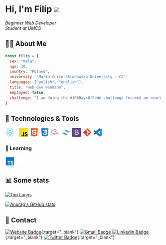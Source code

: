 # Hi, I'm Filip <img src="https://media.giphy.com/media/hvRJCLFzcasrR4ia7z/giphy.gif" width="25px"> 

<em>Beginner Web Developer</br>Student at UMCS</em>

 ## 👨‍💻 About Me
 
```javascript
const filip = {
  sex: "male",
  age: 20,
  country: "Poland",
  university: "Maria Curie-Sklodowska University - CS",
  languages: ["polish", "english"],
  title: "web dev wannabe",
  employed: false,
  challenge: "I am doing the #100DaysOfCode challenge focused on react and algorithms"
}
```
## 🔧 Technologies & Tools

<img src="https://github.com/fkozlicki/fkozlicki/blob/main/react.svg" width="30" style="margin-right: 10px;" /> <img src="https://github.com/fkozlicki/fkozlicki/blob/main/js.svg" width="30"/> <img src="https://github.com/fkozlicki/fkozlicki/blob/main/html.svg" width="30" /> <img src="https://github.com/fkozlicki/fkozlicki/blob/main/css.svg" width="30" /> <img src="https://github.com/fkozlicki/fkozlicki/blob/main/sass.svg" width="30" /> <img src="https://github.com/fkozlicki/fkozlicki/blob/main/tw.svg" width="30"/> <img src="https://github.com/fkozlicki/fkozlicki/blob/main/bs.svg" width="30"/> <img src="https://github.com/fkozlicki/fkozlicki/blob/main/git.svg" width="30"/> <img src="https://github.com/fkozlicki/fkozlicki/blob/main/vscode.svg" width="30"/>

### 📒 Learning
<img src="https://github.com/fkozlicki/fkozlicki/blob/main/ts.svg" width="30" /> <img src="https://github.com/fkozlicki/fkozlicki/blob/main/next.svg" width="30" />

## 📊 Some stats

[![Top Langs](https://github-readme-stats.vercel.app/api/top-langs/?username=fkozlicki&layout=compact&theme=tokyonight)](https://github.com/fkozlicki/github-readme-stats)

[![Anurag's GitHub stats](https://github-readme-stats.vercel.app/api?username=fkozlicki&theme=tokyonight)](https://github.com/fkozlicki/github-readme-stats)

## 📝 Contact

[![Website Badge](https://img.shields.io/static/v1?label=&labelColor=ffffff&message=kozlicki&color=%23000000&style=flat&logo=google-chrome&logoColor=%23000000)](https://kozlicki.com){:target="_blank"}
[![Gmail Badge](https://img.shields.io/badge/-filip.kozlickii@gmail.com-c14438?style=flat&logo=Gmail&logoColor=white)](mailto:samujjwaal.dey@acuitybrands.com "Connect via Email")
[![Linkedin Badge](https://img.shields.io/badge/-fkozlicki-0072b1?style=flat&logo=Linkedin&logoColor=white)](https://www.linkedin.com/in/fkozlicki/ "Connect on LinkedIn"){:target="_blank"}
[![Twitter Badge](https://img.shields.io/badge/-@FKozlicki-00acee?style=flat&logo=Twitter&logoColor=white)](https://twitter.com/intent/follow?screen_name=fkozlicki "Follow on Twitter"){:target="_blank"}

